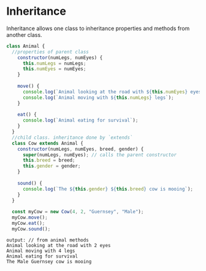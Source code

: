# Inheritance 
Inheritance allows one class to inheritance properties and methods from another class.

```js
class Animal {
  //properties of parent class 
    constructor(numLegs, numEyes) {
      this.numLegs = numLegs;
      this.numEyes = numEyes;
    }
  
    move() {
      console.log(`Animal looking at the road with ${this.numEyes} eyes`);
      console.log(`Animal moving with ${this.numLegs} legs`);
    }
  
    eat() {
      console.log(`Animal eating for survival`);
    }
  }
  //child class. inheritance done by `extends`
  class Cow extends Animal {
    constructor(numLegs, numEyes, breed, gender) {
      super(numLegs, numEyes); // calls the parent constructor
      this.breed = breed;
      this.gender = gender;
    }
  
    sound() {
      console.log(`The ${this.gender} ${this.breed} cow is mooing`);
    }
  }
  
  const myCow = new Cow(4, 2, "Guernsey", "Male");
  myCow.move();
  myCow.eat();
  myCow.sound();
  ```
    output: // from animal methods
    Animal looking at the road with 2 eyes 
    Animal moving with 4 legs
    Animal eating for survival
    The Male Guernsey cow is mooing